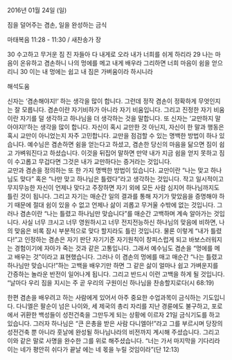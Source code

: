2016년 01월 24일 (일)

짐을 덜어주는 겸손, 일을 완성하는 금식  



마태복음 11:28 - 11:30 / 새찬송가  장


30 수고하고 무거운 짐 진 자들아 다 내게로 오라 내가 너희를 쉬게 하리라 29 나는 마음이 온유하고 겸손하니 나의 멍에를 메고 내게 배우라 그리하면 너희 마음이 쉼을 얻으리니 30 이는 내 멍에는 쉽고 내 짐은 가벼움이라 하시니라

해석도움





신자는 ‘겸손해야지!‘ 하는 생각을 많이 합니다. 그런데 정작 겸손이 정확하게 무엇인지는 잘 모릅니다. 겸손이란 자기비하가 아니라 자기 비움입니다. 그리고 진정한 자기 비움이란 자기를 덜 생각하고 하나님을 더 생각하는 것을 말합니다. 또 신자는 ‘교만하지 말아야지!’하는 생각을 많이 합니다. 자신이 혹시 교만한 것 아닌지, 자신이 한 말과 행동은 혹시 교만이 아니었는지 자주 고민합니다. 
교만을 점검할 수 있는 명백한 방법이 하나 있습니다. 예수님은 겸손하면 쉼을 얻는다고 하셨고, 겸손한 당신의 마음을 닮으면 짐이 쉽고 가벼워진다고 하셨습니다. 이것을 뒤집어 말하면 만약 내가 지금 쉼을 얻지 못하고 짐이 수고롭고 무겁다면 그것은 내가 교만하다는 증거라는 것입니다.  
교만과 겸손을 정의하는 또 한 가지 명백한 방법이 있습니다. 교만이란 “나는 맞고 하나님도 맞다” 혹은 “나만 맞고 하나님은 틀렸다”라고 생각하는 것입니다. 작고 일시적이고 무지무능한 자신이 언제나 맞다고 주장하면 자기 외에 모든 사람 심지어 하나님까지도 틀린 것이 됩니다. 그리고 자기는 매순간 일의 결과를 통해 자기가 맞았음을 증명해야 하기 때문에 절대 쉼이 있을 수 없고 언제나 삶이 괴롭고 무거울 수밖에 없는 것입니다. 
그러나 겸손이란 “나는 틀렸고 하나님만 맞습니다”를 매순간 고백하며 계속 알아가는 것입니다. 사실 너무 크시고 너무 영원하시고 너무 전지전능하신 하나님의 맞음에 비하면, 나의 맞음은 비록 잠시 부분적으로 맞다 할지라도 틀린 것입니다. 
물론 이렇게 “내가 틀렸다!”고 인정하는 겸손은 자기 판단 자기기준 자기원칙이 창피스럽게 되고 바보스러워지는 경험이기에 자아가 죽는 것과 같은 고통입니다. 그래서 예수님도 겸손을 “멍에를 메고 배우는 것”이라고 표현했습니다. 그러나 이 겸손의 멍에를 매고 매순간 “나는 틀렸고 하나님만 맞습니다!”하는 고백을 배우기만 하면 그 같은 삶이 얼마나 쉽고 가벼운지를 간증하는 놀라운 반전이 일어나게 됩니다. 그리고 반드시 이런 고백을 하게 될 것입니다.  “날마다 우리 짐을 지시는 주 곧 우리의 구원이신 하나님을 찬송할지로다(시 68:19) 

한편 겸손을 배우려고 하는 사람에게 있어서 아주 중요한 수업과목이 금식하는 기도입니다.
다니엘은 팔순이 넘은 나이와, 세 제국의 총리 자리를 지난 경륜에도 불구하고, 포로에서 귀환한 백성들이 성전건축을 그만두게 되는 상황에 이르자 21일 금식기도를 하고 있습니다. 
그러자 하나님은 “큰 은총을 받은 사람 다니엘아!”라고 그를 부르시며 당장의 성전건축 뿐 아니라 훗날에 완성될 하나님나라의 비전까지 계시해 주셨습니다. 그리고 이와 같은 말로 사명을 완수한 그를 위로 해주셨습니다. “너는 가서 마지막을 기다리라 이는 네가 평안히 쉬다가 끝날 에는 네 몫을 누릴 것임이라”(단 12:13)